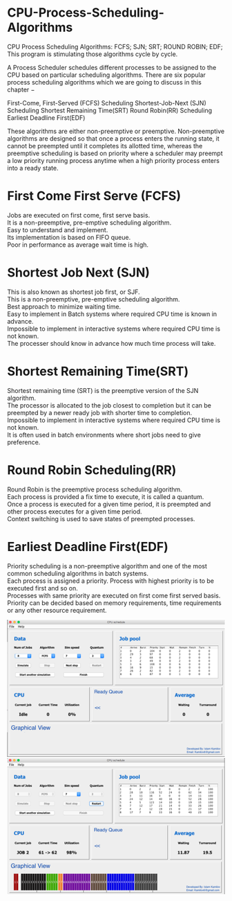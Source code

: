 # CPU-Process-Scheduling-Algorithms
CPU Process Scheduling Algorithms: FCFS; SJN; SRT; ROUND ROBIN; EDF; This program is stimulating those algorithms cycle by cycle.

A Process Scheduler schedules different processes to be assigned to the CPU based on particular scheduling algorithms. There are six popular process scheduling algorithms which we are going to discuss in this chapter −

  First-Come, First-Served (FCFS) Scheduling
  Shortest-Job-Next (SJN) Scheduling
  Shortest Remaining Time(SRT)
  Round Robin(RR) Scheduling
  Earliest Deadline First(EDF)
  
These algorithms are either non-preemptive or preemptive. Non-preemptive algorithms are designed so that once a process enters the running state, it cannot be preempted until it completes its allotted time, whereas the preemptive scheduling is based on priority where a scheduler may preempt a low priority running process anytime when a high priority process enters into a ready state.

# First Come First Serve (FCFS)                                                                               
  Jobs are executed on first come, first serve basis.                                                                               
  It is a non-preemptive, pre-emptive scheduling algorithm.                                                       
  Easy to understand and implement.                                                                                   
  Its implementation is based on FIFO queue.                                                                            
  Poor in performance as average wait time is high.
  
# Shortest Job Next (SJN)                                                                                       
  This is also known as shortest job first, or SJF.                                                                     
  This is a non-preemptive, pre-emptive scheduling algorithm.                                                                 
  Best approach to minimize waiting time.                                                                               
  Easy to implement in Batch systems where required CPU time is known in advance.                                         
  Impossible to implement in interactive systems where required CPU time is not known.                                        
  The processer should know in advance how much time process will take.
 
# Shortest Remaining Time(SRT)                                                                          
  Shortest remaining time (SRT) is the preemptive version of the SJN algorithm.                                                 
  The processor is allocated to the job closest to completion but it can be preempted by a newer ready job with shorter time to completion.                                                                                                           
  Impossible to implement in interactive systems where required CPU time is not known.                                          
  It is often used in batch environments where short jobs need to give preference.
  
# Round Robin Scheduling(RR)                                                                    
  Round Robin is the preemptive process scheduling algorithm.                                                               
  Each process is provided a fix time to execute, it is called a quantum.                                                       
  Once a process is executed for a given time period, it is preempted and other process executes for a given time period.         
  Context switching is used to save states of preempted processes.
 
# Earliest Deadline First(EDF)                                                              
  Priority scheduling is a non-preemptive algorithm and one of the most common scheduling algorithms in batch systems.                
  Each process is assigned a priority. Process with highest priority is to be executed first and so on.                           
  Processes with same priority are executed on first come first served basis.                                                   
  Priority can be decided based on memory requirements, time requirements or any other resource requirement.
  
![alt tag](https://github.com/ikamilov/CPU-Process-Scheduling-Algorithms/blob/master/Screenshots/Screen%20Shot%202016-12-26%20at%201.51.06%20PM.png)
![alt tag](https://github.com/ikamilov/CPU-Process-Scheduling-Algorithms/blob/master/Screenshots/Screen%20Shot%202016-12-26%20at%201.51.26%20PM.png)
  
  
  
  

